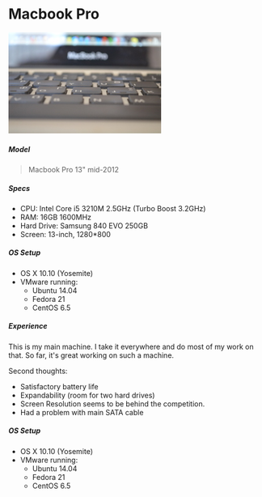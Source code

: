 Macbook Pro
===========

![macbook_pro](./images/macbook.jpg)


##### Model
> Macbook Pro 13" mid-2012

##### Specs

* CPU: Intel Core i5 3210M 2.5GHz (Turbo Boost 3.2GHz)
* RAM: 16GB 1600MHz
* Hard Drive: Samsung 840 EVO 250GB
* Screen: 13-inch, 1280*800

##### OS Setup

* OS X 10.10 (Yosemite)
* VMware running:
  * Ubuntu 14.04
  * Fedora 21
  * CentOS 6.5


##### Experience

This is my main machine. I take it everywhere and do most of my work on that.
So far, it's great working on such a machine.

Second thoughts: 
* Satisfactory battery life
* Expandability (room for two hard drives)
* Screen Resolution seems to be behind the competition.
* Had a problem with main SATA cable

##### OS Setup

* OS X 10.10 (Yosemite)
* VMware running:
  * Ubuntu 14.04
  * Fedora 21
  * CentOS 6.5
